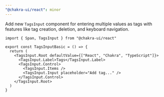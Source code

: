 ```yaml
---
"@chakra-ui/react": minor
---
```


Add new `TagsInput` component for entering multiple values as tags with features
like tag creation, deletion, and keyboard navigation.

```tsx
import { Span, TagsInput } from "@chakra-ui/react"

export const TagsInputBasic = () => {
  return (
    <TagsInput.Root defaultValue={["React", "Chakra", "TypeScript"]}>
      <TagsInput.Label>Tags</TagsInput.Label>
      <TagsInput.Control>
        <TagsInput.Items />
        <TagsInput.Input placeholder="Add tag..." />
      </TagsInput.Control>
    </TagsInput.Root>
  )
}
```
